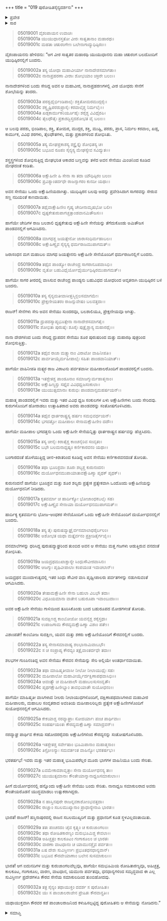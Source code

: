 +++
title = "019 ಪುರೋಹಿತಸೈನ್ಯದರ್ಶನಃ"
+++

<details><summary>ಪ್ರವೇಶ</summary>


।।   ಓಂ ಓಂ ನಮೋ ನಾರಾಯಣಾಯ।।   ಶ್ರೀ ವೇದವ್ಯಾಸಾಯ ನಮಃ ।।

ಶ್ರೀ ಕೃಷ್ಣದ್ವೈಪಾಯನ ವೇದವ್ಯಾಸ ವಿರಚಿತ  

**ಶ್ರೀ ಮಹಾಭಾರತ**

**ಉದ್ಯೋಗ ಪರ್ವ**

**ಉದ್ಯೋಗ ಪರ್ವ**

**ಅಧ್ಯಾಯ 19**

</details>


<details><summary>ಸಾರ</summary>

ಸಾತ್ಯಕಿ, ಚೇದಿಯ ಧೃಷ್ಟಕೇತು, ಮಾಗಧ ಜಯತ್ಸೇನ ಇವರ ಒಂದೊಂದು ಅಕ್ಷೋಹಿಣೀ ಸೇನೆಗಳು, ಪಾಂಡ್ಯರು, ಪಾಂಚಾಲರು, ಮತ್ತು ಮತ್ಸ್ಯರು ಒಟ್ಟು ಏಳು ಅಕ್ಷೋಹಿಣೀ ಸೇನೆಗಳು ಪಾಂಡವರನ್ನು ಸೇರಿದುದು (1-13). ಭಗದತ್ತ, ಭೂರಿಶ್ರವ, ಶಲ್ಯ, ಕೃತವರ್ಮ, ಜಯದ್ರಥ, ಕಾಂಬೋಜದ ಸುದಕ್ಷಿಣ, ಅವಂತಿಯ ಇಬ್ಬರು ಮಹೀಪಾಲರು, ಕೇಕಯ ಸಹೋದರರು ಒಂದೊಂದು ಅಕ್ಷೋಹಿಣಿಗಳನ್ನೂ ತಂದು, ಒಟ್ಟಾರೆ ಹನ್ನೊಂದು ಅಕ್ಷೋಹಿಣೀ ಸೇನೆಯು ದುರ್ಯೋಧನನಲ್ಲಿಗೆ ಬಂದು ಸೇರಿದುದು (14-32).

</details>


> 05019001 ವೈಶಂಪಾಯನ ಉವಾಚ।  
05019001a ಯುಯುಧಾನಸ್ತತೋ ವೀರಃ ಸಾತ್ವತಾನಾಂ ಮಹಾರಥಃ।  
05019001c ಮಹತಾ ಚತುರಂಗೇಣ ಬಲೇನಾಗಾದ್ಯುಧಿಷ್ಠಿರಂ।।

ವೈಶಂಪಾಯನನು ಹೇಳಿದನು: “ಆಗ ವೀರ ಸಾತ್ವತರ ಮಹಾರಥಿ ಯುಯುಧಾನನು ಮಹಾ ಚತುರಂಗ ಬಲದೊಂದಿಗೆ ಯುಧಿಷ್ಠಿರನಲ್ಲಿಗೆ ಬಂದನು.

> 05019002a ತಸ್ಯ ಯೋಧಾ ಮಹಾವೀರ್ಯಾ ನಾನಾದೇಶಸಮಾಗತಾಃ।  
05019002c ನಾನಾಪ್ರಹರಣಾ ವೀರಾಃ ಶೋಭಯಾಂ ಚಕ್ರಿರೇ ಬಲಂ।।

ನಾನಾದೇಶಗಳಿಂದ ಬಂದು ಸೇರಿದ್ದ ಅವನ ಆ ಮಹಾವೀರ, ನಾನಾಪ್ರಹರಣಗಳಲ್ಲಿ ವೀರ ಯೋಧರು ಸೇನೆಗೆ ಶೋಭೆಯನ್ನು ತಂದರು.

> 05019003a ಪರಶ್ವಧೈರ್ಭಿಂಡಿಪಾಲೈಃ ಶಕ್ತಿತೋಮರಮುದ್ಗರೈಃ।   
05019003c ಶಕ್ತ್ಯೃಷ್ಟಿಪರಶುಪ್ರಾಸೈಃ ಕರವಾಲೈಶ್ಚ ನಿರ್ಮಲೈಃ।।  
05019004a ಖಡ್ಗಕಾರ್ಮುಕನಿರ್ಯೂಹೈಃ ಶರೈಶ್ಚ ವಿವಿಧೈರಪಿ।  
05019004c ತೈಲಧೌತೈಃ ಪ್ರಕಾಶದ್ಭಿಸ್ತದಶೋಭತ ವೈ ಬಲಂ।।

ಆ ಬಲವು ಪರಶು, ಭಿಂಡಿಪಾಲ, ಶಕ್ತಿ, ತೋಮರ, ಮುದ್ಗರ, ಶಕ್ತಿ, ಮುಷ್ಟಿ, ಪರಶು, ಪ್ರಾಸ, ನಿರ್ಮಲ ಕರವಾಲ, ಖಡ್ಗ, ಕಾರ್ಮುಕ, ವಿವಿಧ ಶರಗಳು, ತೈಲಧೌತಗಳು, ಮತ್ತು ಪ್ರಕಾಶಗಳಿಂದ ಶೋಭಿಸಿತು.

> 05019005a ತಸ್ಯ ಮೇಘಪ್ರಕಾಶಸ್ಯ ಶಸ್ತ್ರೈಸ್ತೈಃ ಶೋಭಿತಸ್ಯ ಚ।  
05019005c ಬಭೂವ ರೂಪಂ ಸೈನ್ಯಸ್ಯ ಮೇಘಸ್ಯೇವ ಸವಿದ್ಯುತಃ।।

ಶಸ್ತ್ರಸ್ತ್ರಗಳಿಂದ ಶೋಭಿಸುತ್ತಿದ್ದ ಮೇಘಭರಿತ ಆಕಾಶದ ಬಣ್ಣವನ್ನು ತಳೆದ ಅವನ ಸೇನೆಯು ಮಿಂಚಿನಿಂದ ಕೂಡಿದ ಮೇಘದಂತೆ ಕಂಡಿತು.

> 05019006a ಅಕ್ಷೌಹಿಣೀ ಹಿ ಸೇನಾ ಸಾ ತದಾ ಯೌಧಿಷ್ಠಿರಂ ಬಲಂ।  
05019006c ಪ್ರವಿಶ್ಯಾಂತರ್ದಧೇ ರಾಜನ್ಸಾಗರಂ ಕುನದೀ ಯಥಾ।।

ಅವನ ಸೇನೆಯು ಒಂದು ಅಕ್ಷೌಹಿಣಿಯದಾಗಿತ್ತು. ಯುಧಿಷ್ಠಿರನ ಬಲವು ಅದನ್ನು ಪ್ರವೇಶಿಸಿದಾಗ ಸಾಗರವನ್ನು ಸೇರುವ ಸಣ್ಣ ನದಿಯಂತೆ ಕಾಣದಾಯಿತು.

> 05019007a ತಥೈವಾಕ್ಷೌಹಿಣೀಂ ಗೃಹ್ಯ ಚೇದೀನಾಮೃಷಭೋ ಬಲೀ।  
05019007c ಧೃಷ್ಟಕೇತುರುಪಾಗಚ್ಚತ್ಪಾಂಡವಾನಮಿತೌಜಸಃ।।

ಹಾಗೆಯೇ ಚೇದಿಗಳ ರಾಜ ಬಲಶಾಲಿ ಧೃಷ್ಟಕೇತುವು ಅಕ್ಷೌಹಿಣೀ ಸೇನೆಯನ್ನು ತೆಗೆದುಕೊಂಡು ಅಮಿತೌಜಸ ಪಾಂಡವನಲ್ಲಿಗೆ ಆಗಮಿಸಿದನು.

> 05019008a ಮಾಗಧಶ್ಚ ಜಯತ್ಸೇನೋ ಜಾರಾಸಂಧಿರ್ಮಹಾಬಲಃ।  
05019008c ಅಕ್ಷೌಹಿಣ್ಯೈವ ಸೈನ್ಯಸ್ಯ ಧರ್ಮರಾಜಮುಪಾಗಮತ್।।

ಜರಾಸಂಧನ ಮಗ ಮಹಾಬಲ ಮಾಗಧ ಜಯತ್ಸೇನನು ಅಕ್ಷೌಹಿಣೀ ಸೇನೆಯೊಂದಿಗೆ ಧರ್ಮರಾಜನಲ್ಲಿಗೆ ಬಂದನು.

> 05019009a ತಥೈವ ಪಾಂಡ್ಯೋ ರಾಜೇಂದ್ರ ಸಾಗರಾನೂಪವಾಸಿಭಿಃ।  
05019009c ವೃತೋ ಬಹುವಿಧೈರ್ಯೋಧೈರ್ಯುಧಿಷ್ಠಿರಮುಪಾಗಮತ್।।

ಹಾಗೆಯೇ ಸಾಗರ ತೀರದಲ್ಲಿ ವಾಸಿಸುವ ರಾಜೇಂದ್ರ ಪಾಂಡ್ಯನು ಬಹುವಿಧದ ಯೋಧರಿಂದ ಆವೃತನಾಗಿ ಯುಧಿಷ್ಠಿರನ ಬಳಿ ಬಂದನು.

> 05019010a ತಸ್ಯ ಸೈನ್ಯಮತೀವಾಸೀತ್ತಸ್ಮಿನ್ಬಲಸಮಾಗಮೇ।  
05019010c ಪ್ರೇಕ್ಷಣೀಯತರಂ ರಾಜನ್ಸುವೇಷಂ ಬಲವತ್ತದಾ।।

ರಾಜನ್! ಸೇನೆಗಳು ಸೇರಿ ಅವನ ಸೇನೆಯು ಸುಂದರವೂ, ಬಲಶಾಲಿಯೂ, ಪ್ರೇಕ್ಷಣೀಯವೂ ಆಗಿತ್ತು.

> 05019011a ದ್ರುಪದಸ್ಯಾಪ್ಯಭೂತ್ಸೇನಾ ನಾನಾದೇಶಸಮಾಗತೈಃ।   
05019011c ಶೋಭಿತಾ ಪುರುಷೈಃ ಶೂರೈಃ ಪುತ್ರೈಶ್ಚಾಸ್ಯ ಮಹಾರಥೈಃ।।

ನಾನಾ ದೇಶಗಳಿಂದ ಬಂದು ಸೇರಿದ್ದ ದ್ರುಪದನ ಸೇನೆಯು ಶೂರ ಪುರುಷರಿಂದ ಮತ್ತು ಮಹಾರಥಿ ಪುತ್ರರಿಂದ ಶೋಭಿಸುತ್ತಿತ್ತು.

> 05019012a ತಥೈವ ರಾಜಾ ಮತ್ಸ್ಯಾನಾಂ ವಿರಾಟೋ ವಾಹಿನೀಪತಿಃ।  
05019012c ಪಾರ್ವತೀಯೈರ್ಮಹೀಪಾಲೈಃ ಸಹಿತಃ ಪಾಂಡವಾನಿಯಾತ್।।

ಹಾಗೆಯೇ ವಾಹಿನೀಪತಿ ಮತ್ಸ್ಯರ ರಾಜ ವಿರಾಟನು ಪರ್ವತವಾಸೀ ಮಹೀಪಾಲರೊಂದಿಗೆ ಪಾಂಡವರಲ್ಲಿಗೆ ಬಂದನು.

> 05019013a ಇತಶ್ಚೇತಶ್ಚ ಪಾಂಡೂನಾಂ ಸಮಾಜಗ್ಮುರ್ಮಹಾತ್ಮನಾಂ।  
05019013c ಅಕ್ಷೌಹಿಣ್ಯಸ್ತು ಸಪ್ತೈವ ವಿವಿಧಧ್ವಜಸಂಕುಲಾಃ।  
05019013e ಯುಯುತ್ಸಮಾನಾಃ ಕುರುಭಿಃ ಪಾಂಡವಾನ್ಸಮಹರ್ಷಯನ್।।

ಮಹಾತ್ಮ ಪಾಂಡವರಲ್ಲಿಗೆ ಇವರು ಮತ್ತು ಇತರ ವಿವಿಧ ಧ್ವಜ ಸಂಕುಲಗಳ ಏಳು ಅಕ್ಷೌಹಿಣೀಗಳು ಬಂದು ಸೇರಿದವು. ಕುರುಗಳೊಂದಿಗೆ ಹೋರಾಡಲು ಉತ್ಸಾಹಿತರಾದ ಅವರು ಪಾಂಡವರನ್ನು ಸಂತೋಷಗೊಳಿಸಿದರು.

> 05019014a ತಥೈವ ಧಾರ್ತರಾಷ್ಟ್ರಸ್ಯ ಹರ್ಷಂ ಸಮಭಿವರ್ಧಯನ್।  
05019014c ಭಗದತ್ತೋ ಮಹೀಪಾಲಃ ಸೇನಾಮಕ್ಷೌಹಿಣೀಂ ದದೌ।।

ಹಾಗೆಯೇ ಮಹೀಪಾಲ ಭಗದತ್ತನು ಒಂದು ಅಕ್ಷೌಹಿಣೀ ಸೇನೆಯನ್ನಿತ್ತು ಧಾರ್ತರಾಷ್ಟ್ರನ ಹರ್ಷವನ್ನು ಹೆಚ್ಚಿಸಿದನು.

> 05019015a ತಸ್ಯ ಚೀನೈಃ ಕಿರಾತೈಶ್ಚ ಕಾಂಚನೈರಿವ ಸಂವೃತಂ।   
05019015c ಬಭೌ ಬಲಮನಾಧೃಷ್ಯಂ ಕರ್ಣಿಕಾರವನಂ ಯಥಾ।।

ಬಂಗಾರದಂತೆ ಹೊಳೆಯುತ್ತಿದ್ದ ಚೀನ-ಕಿರಾತರಿಂದ ಕೂಡಿದ್ದ ಅವನ ಸೇನೆಯು ಕರ್ಣಿಕಾರವನದಂತೆ ತೋರಿತು.

> 05019016a ತಥಾ ಭೂರಿಶ್ರವಾಃ ಶೂರಃ ಶಲ್ಯಶ್ಚ ಕುರುನಂದನ।  
05019016c ದುರ್ಯೋಧನಮುಪಾಯಾತಾವಕ್ಷೌಹಿಣ್ಯಾ ಪೃಥಕ್ ಪೃಥಕ್।।

ಕುರುನಂದನ! ಹಾಗೆಯೇ ಭೂರಿಶ್ರವ ಮತ್ತು ಶೂರ ಶಲ್ಯರು ಪ್ರತ್ಯೇಕ ಪ್ರತ್ಯೇಕವಾಗಿ ಒಂದೊಂದು ಅಕ್ಷೌಹಿಣಿಯನ್ನು ದುರ್ಯೋಧನನಿಗೆ ನೀಡಿದರು.

> 05019017a ಕೃತವರ್ಮಾ ಚ ಹಾರ್ದಿಕ್ಯೋ ಭೋಜಾಂಧಕಬಲೈಃ ಸಹ।  
05019017c ಅಕ್ಷೌಹಿಣ್ಯೈವ ಸೇನಾಯಾ ದುರ್ಯೋಧನಮುಪಾಗಮತ್।।

ಹಾರ್ದಿಕ್ಯ ಕೃತವರ್ಮನು ಭೋಜ-ಅಂಧಕರ ಸೇನೆಯೊಂದಿಗೆ ಒಂದು ಅಕ್ಷೌಹಿಣೀ ಸೇನೆಯೊಂದಿಗೆ ದುರ್ಯೋಧನನಲ್ಲಿಗೆ ಬಂದನು.

> 05019018a ತಸ್ಯ ತೈಃ ಪುರುಷವ್ಯಾಘ್ರೈರ್ವನಮಾಲಾಧರೈರ್ಬಲಂ।   
05019018c ಅಶೋಭತ ಯಥಾ ಮತ್ತೈರ್ವನಂ ಪ್ರಕ್ರೀಡಿತೈರ್ಗಜೈಃ।।

ವನಮಾಲೆಗಳನ್ನು ಧರಿಸಿದ್ದ ಪುರುಷವ್ಯಾಘ್ರರಿಂದ ತುಂಬಿದ ಅವನ ಆ ಸೇನೆಯು ಮತ್ತ ಗಜಗಳು ಆಡುತ್ತಿರುವ ವನದಂತೆ ಶೋಭಿಸಿತು.

> 05019019a ಜಯದ್ರಥಮುಖಾಶ್ಚಾನ್ಯೇ ಸಿಂಧುಸೌವೀರವಾಸಿನಃ।  
05019019c ಆಜಗ್ಮುಃ ಪೃಥಿವೀಪಾಲಾಃ ಕಂಪಯಂತ ಇವಾಚಲಾನ್।।

ಜಯದ್ರಥನ ಮುಂದಾಳುತ್ವದಲ್ಲಿ ಇತರ ಸಿಂಧು ಸೌವೀರ ವಾಸಿ ಪೃಥ್ವೀಪಾಲರು ಪರ್ವತಗಳನ್ನು ನಡುಗಿಸುವಂತೆ ಆಗಮಿಸಿದರು.

> 05019020a ತೇಷಾಮಕ್ಷೌಹಿಣೀ ಸೇನಾ ಬಹುಲಾ ವಿಬಭೌ ತದಾ।  
05019020c ವಿಧೂಯಮಾನಾ ವಾತೇನ ಬಹುರೂಪಾ ಇವಾಂಬುದಾಃ।।

ಅವರ ಅಕ್ಷೌಹಿಣೀ ಸೇನೆಯು ಗಾಳಿಯಿಂದ ತೂರಿಸಿಕೊಂಡು ಬಂದ ಬಹುರೂಪದ ಮೋಡಗಳಂತೆ ತೋರಿತು.

> 05019021a ಸುದಕ್ಷಿಣಶ್ಚ ಕಾಂಬೋಜೋ ಯವನೈಶ್ಚ ಶಕೈಸ್ತಥಾ।  
05019021c ಉಪಾಜಗಾಮ ಕೌರವ್ಯಮಕ್ಷೌಹಿಣ್ಯಾ ವಿಶಾಂ ಪತೇ।।

ವಿಶಾಂಪತೇ! ಕಾಂಬೋಜ ಸುದಕ್ಷಿಣ, ಯವನ ಮತ್ತು ಶಕರು ಅಕ್ಷೌಹಿಣಿಯೊಂದಿಗೆ ಕೌರವನಲ್ಲಿಗೆ ಬಂದರು.

> 05019022a ತಸ್ಯ ಸೇನಾಸಮಾವಾಹ್ಯ ಶಲಭಾನಾಮಿವಾಬಭೌ।  
05019022c ಸ ಚ ಸಂಪ್ರಾಪ್ಯ ಕೌರವ್ಯಂ ತತ್ರೈವಾಂತರ್ದಧೇ ತದಾ।।

ಶಲಭಗಳ ಗುಂಪಿನಂತಿದ್ದ ಅವನ ಸೇನೆಯು ಕೌರವನ ಸೇನೆಯನ್ನು ಸೇರಿ ಅಲ್ಲಿಯೇ ಅಂತರ್ಧಾನವಾಯಿತು.

> 05019023a ತಥಾ ಮಾಹಿಷ್ಮತೀವಾಸೀ ನೀಲೋ ನೀಲಾಯುಧೈಃ ಸಹ।  
05019023c ಮಹೀಪಾಲೋ ಮಹಾವೀರ್ಯೈರ್ದಕ್ಷಿಣಾಪಥವಾಸಿಭಿಃ।।  
05019024a ಆವಂತ್ಯೌ ಚ ಮಹೀಪಾಲೌ ಮಹಾಬಲಸುಸಂವೃತೌ।  
05019024c ಪೃಥಗಕ್ಷೌಹಿಣೀಭ್ಯಾಂ ತಾವಭಿಯಾತೌ ಸುಯೋಧನಂ।।

ಹಾಗೆಯೇ ಮಾಹಿಷ್ಮತೀ ವಾಸಿಗಳಾದ ನೀಲರು ನೀಲಾಯುಧಗಳೊಂದಿಗೆ, ದಕ್ಷಿಣಾಪಥವಾಸಿಗಳಾದ ಮಹಾವೀರ ಮಹೀಪಾಲರು, ಮಹಾಬಲ ಸಂವೃತರಾದ ಅವಂತಿಯ ಮಹೀಪಾಲರಿಬ್ಬರು ಪ್ರತ್ಯೇಕ ಅಕ್ಷೌಹಿಣೀಗಳೊಂದಿಗೆ ಸುಯೋಧನನಲ್ಲಿಗೆ ಆಗಮಿಸಿದರು.

> 05019025a ಕೇಕಯಾಶ್ಚ ನರವ್ಯಾಘ್ರಾಃ ಸೋದರ್ಯಾಃ ಪಂಚ ಪಾರ್ಥಿವಾಃ।  
05019025c ಸಂಹರ್ಷಯಂತಃ ಕೌರವ್ಯಮಕ್ಷೌಹಿಣ್ಯಾ ಸಮಾದ್ರವನ್।।

ನರವ್ಯಾಘ್ರ ಪಾರ್ಥಿವ ಕೇಕಯ ಸಹೋದರರೈವರು ಅಕ್ಷೌಹಿಣಿಗಳಿಂದ ಕೌರವ್ಯನನ್ನು ಸಂತೋಷಗೊಳಿಸಿದರು.

> 05019026a ಇತಶ್ಚೇತಶ್ಚ ಸರ್ವೇಷಾಂ ಭೂಮಿಪಾನಾಂ ಮಹಾತ್ಮನಾಂ।  
05019026c ತಿಸ್ರೋಽನ್ಯಾಃ ಸಮವರ್ತಂತ ವಾಹಿನ್ಯೋ ಭರತರ್ಷಭ।।

ಭರತರ್ಷಭ! ಇವರು ಮತ್ತು ಇತರ ಮಹಾತ್ಮ ಭೂಮಿಪರೆಲ್ಲರ ಮೂರು ಭಾಗಗಳ ವಾಹಿನಿಯೂ ಬಂದು ಸೇರಿತು.

> 05019027a ಏವಮೇಕಾದಶಾವೃತ್ತಾಃ ಸೇನಾ ದುರ್ಯೋಧನಸ್ಯ ತಾಃ।  
05019027c ಯುಯುತ್ಸಮಾನಾಃ ಕೌಂತೇಯಾನ್ನಾನಾಧ್ವಜಸಮಾಕುಲಾಃ।।

ಹೀಗೆ ದುರ್ಯೋಧನನಲ್ಲಿ ಹನ್ನೊಂದು ಅಕ್ಷೌಹಿಣೀ ಸೇನೆಯು ಬಂದು ಸೇರಿತು. ನಾನಾಧ್ವಜ ಸಮಾಕುಲರಾದ ಅವರು ಕೌಂತೇಯರೊಡನೆ ಯುದ್ಧಮಾಡಲು ಉತ್ಸುಕರಾಗಿದ್ದರು.

> 05019028a ನ ಹಾಸ್ತಿನಪುರೇ ರಾಜನ್ನವಕಾಶೋಽಭವತ್ತದಾ।   
05019028c ರಾಜ್ಞಾಂ ಸಬಲಮುಖ್ಯಾನಾಂ ಪ್ರಾಧಾನ್ಯೇನಾಪಿ ಭಾರತ।।

ಭಾರತ! ರಾಜನ್! ಹಸ್ತಿನಾಪುರದಲ್ಲಿ ರಾಜನ ಸಬಲಮುಖ್ಯರಿಗೆ ಮತ್ತು ಪ್ರಧಾನರಿಗೆ ಕೂಡ ಸ್ಥಳವಿಲ್ಲದಂತಾಯಿತು.

> 05019029a ತತಃ ಪಂಚನದಂ ಚೈವ ಕೃತ್ಸ್ನಂ ಚ ಕುರುಜಾಂಗಲಂ।  
05019029c ತಥಾ ರೋಹಿತಕಾರಣ್ಯಂ ಮರುಭೂಮಿಶ್ಚ ಕೇವಲಾ।।   
05019030a ಅಹಿಚ್ಚತ್ರಂ ಕಾಲಕೂಟಂ ಗಂಗಾಕೂಲಂ ಚ ಭಾರತ।  
05019030c ವಾರಣಾ ವಾಟಧಾನಂ ಚ ಯಾಮುನಶ್ಚೈವ ಪರ್ವತಃ।।  
05019031a ಏಷ ದೇಶಃ ಸುವಿಸ್ತೀರ್ಣಃ ಪ್ರಭೂತಧನಧಾನ್ಯವಾನ್।   
05019031c ಬಭೂವ ಕೌರವೇಯಾಣಾಂ ಬಲೇನ ಸುಸಮಾಕುಲಃ।।

ಭಾರತ! ಆಗ ಐದುನದಿಗಳ ಮತ್ತು ಕುರುಜಾಂಗಲವೆಲ್ಲವೂ, ಹಾಗೆಯೇ ಸಮಭೂಮಿಯ ರೋಹಿತಾರಣ್ಯವೂ, ಅಹಿಚ್ಛತ್ರ, ಕಾಲಕೂಟ, ಗಂಗಾಕೂಲ, ವಾರಣ, ವಾಟಧಾನ, ಯಮುನಾ ಪರ್ವತವೂ, ಧನಧಾನ್ಯಗಳಿಂದ ಸಮೃದ್ಧವಾದ ಈ ಎಲ್ಲ ಸುವಿಸ್ತೀರ್ಣ ಪ್ರದೇಶಗಳೂ ಕೌರವ ಸೇನೆಯ ಸಮಾಕುಲದಿಂದ ತುಂಬಿಹೋದವು.

> 05019032a ತತ್ರ ಸೈನ್ಯಂ ತಥಾಯುಕ್ತಂ ದದರ್ಶ ಸ ಪುರೋಹಿತಃ।  
05019032c ಯಃ ಸ ಪಾಂಚಾಲರಾಜೇನ ಪ್ರೇಷಿತಃ ಕೌರವಾನ್ಪ್ರತಿ।।

ಯಥಾಯುಕ್ತವಾಗಿ ಕೌರವರ ಕಡೆ ಪಾಂಚಾಲರಾಜನಿಂದ ಕಳುಹಿಸಲ್ಪಟ್ಟಿದ್ದ ಪುರೋಹಿತನು ಆ ಸೇನೆಯನ್ನು ನೋಡಿದನು.”


<details><summary>ಸಮಾಪ್ತಿ</summary>


ಇತಿ ಶ್ರೀ ಮಹಾಭಾರತೇ ಉದ್ಯೋಗ ಪರ್ವಣಿ ಉದ್ಯೋಗ ಪರ್ವಣಿ ಪುರೋಹಿತಸೈನ್ಯದರ್ಶನೇ ಏಕೋನವಿಂಶೋಽಧ್ಯಾಯಃ।  
ಇದು ಶ್ರೀ ಮಹಾಭಾರತದಲ್ಲಿ ಉದ್ಯೋಗ ಪರ್ವದಲ್ಲಿ ಉದ್ಯೋಗ ಪರ್ವದಲ್ಲಿ ಪುರೋಹಿತಸೈನ್ಯದರ್ಶನದಲ್ಲಿ ಹತ್ತೊಂಭತ್ತನೆಯ ಅಧ್ಯಾಯವು.



</details>
